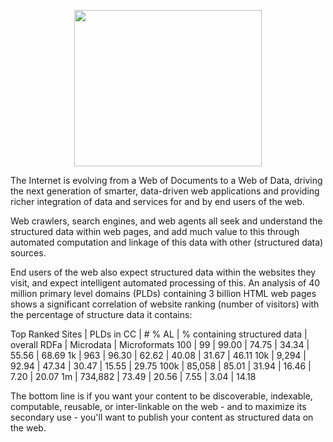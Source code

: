 <p align="center">
  <img src="http://www.newyorker.com/wp-content/uploads/2012/05/Google-knowledge-graph.jpg" 
  width="300px" height="250px" />
</p>


The Internet is evolving from a Web of Documents to a Web of Data, driving the next generation of smarter, data-driven web applications and providing richer integration of data and services for and by end users of the web.  

Web crawlers, search engines, and web agents all seek and understand the structured data within web pages, and add much value to this  through automated computation and linkage of this data with other (structured data) sources. 

End users of the web also expect structured data within the websites they visit, and expect intelligent automated processing of this. An analysis of 40 million primary level domains (PLDs) containing 3 billion HTML web pages shows a significant correlation of website ranking (number of visitors)  with the percentage of structure data it contains:

Top Ranked Sites |  PLDs in CC | # % AL |  % containing structured data | overall RDFa |  Microdata | Microformats
100     | 99        |  99.00 | 74.75    | 34.34   | 55.56   | 68.69
1k      | 963       |  96.30 | 62.62    | 40.08   |  31.67  | 46.11
10k     |  9,294    |  92.94 |  47.34   | 30.47   | 15.55   | 29.75
100k    |  85,058   |  85.01 |  31.94   | 16.46   |  7.20   | 20.07
1m      |  734,882  |  73.49 |  20.56   |  7.55   | 3.04    | 14.18


The bottom line is if you want your content to be discoverable, indexable, computable, reusable, or inter-linkable on the web - and to maximize its secondary use - you'll want to publish your content as structured data on the web.
